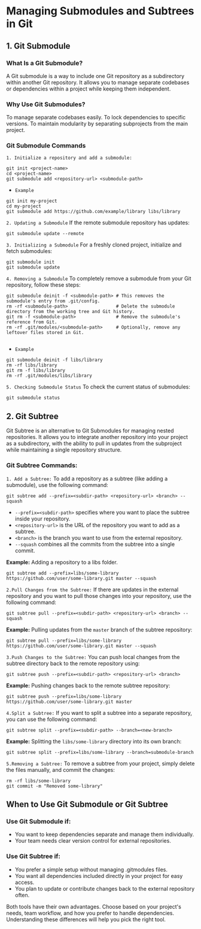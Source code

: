 # Managing Submodules and Subtrees in Git

## 1. Git Submodule
### What Is a Git Submodule?
A Git submodule is a way to include one Git repository as a subdirectory within another Git repository. It allows you to manage separate codebases or dependencies within a project while keeping them independent.

### Why Use Git Submodules?
To manage separate codebases easily.
To lock dependencies to specific versions.
To maintain modularity by separating subprojects from the main project.

### Git Submodule Commands

`1. Initialize a repository and add a submodule:`
```
git init <project-name>
cd <project-name>
git submodule add <repository-url> <submodule-path>
```
- `Example`
```
git init my-project
cd my-project
git submodule add https://github.com/example/library libs/library
```

`2. Updating a Submodule`
If the remote submodule repository has updates:
```
git submodule update --remote
```
`3. Initializing a Submodule`
For a freshly cloned project, initialize and fetch submodules:
```
git submodule init
git submodule update
```
`4. Removing a Submodule`
To completely remove a submodule from your Git repository, follow these steps:
```
git submodule deinit -f <submodule-path> # This removes the submodule's entry from .git/config.
rm -rf <submodule-path>                  # Delete the submodule directory from the working tree and Git history.
git rm -f <submodule-path>               # Remove the submodule's reference from Git.
rm -rf .git/modules/<submodule-path>     # Optionally, remove any leftover files stored in Git.


```
- `Example`
```
git submodule deinit -f libs/library
rm -rf libs/library
git rm -f libs/library
rm -rf .git/modules/libs/library

```
`5. Checking Submodule Status`
To check the current status of submodules:
```
git submodule status
```

## 2. Git Subtree

Git Subtree is an alternative to Git Submodules for managing nested repositories. It allows you to integrate another repository into your project as a subdirectory, with the ability to pull in updates from the subproject while maintaining a single repository structure.

### Git Subtree Commands:

`1. Add a Subtree:`
To add a repository as a subtree (like adding a submodule), use the following command:
```
git subtree add --prefix=<subdir-path> <repository-url> <branch> --squash
```
- `--prefix=<subdir-path>` specifies where you want to place the subtree inside your repository.
- `<repository-url>` is the URL of the repository you want to add as a subtree.
- `<branch>` is the branch you want to use from the external repository.
- `--squash` combines all the commits from the subtree into a single commit.

 **Example:**
Adding a repository to a libs folder.
```
git subtree add --prefix=libs/some-library https://github.com/user/some-library.git master --squash
```
`2.Pull Changes from the Subtree:`
If there are updates in the external repository and you want to pull those changes into your repository, use the following command:
```
git subtree pull --prefix=<subdir-path> <repository-url> <branch> --squash
```
**Example:** Pulling updates from the `master` branch of the subtree repository:
```
git subtree pull --prefix=libs/some-library https://github.com/user/some-library.git master --squash
```
`3.Push Changes to the Subtree:`
You can push local changes from the subtree directory back to the remote repository using:
```
git subtree push --prefix=<subdir-path> <repository-url> <branch>
```
**Example:** Pushing changes back to the remote subtree repository:
```
git subtree push --prefix=libs/some-library https://github.com/user/some-library.git master
```
`4.Split a Subtree:`
If you want to split a subtree into a separate repository, you can use the following command:
```
git subtree split --prefix=<subdir-path> --branch=<new-branch>
```
**Example:** Splitting the `libs/some-library` directory into its own branch:
```
git subtree split --prefix=libs/some-library --branch=submodule-branch
```
`5.Removing a Subtree:`
To remove a subtree from your project, simply delete the files manually, and commit the changes:

```
rm -rf libs/some-library
git commit -m "Removed some-library"
```
## When to Use Git Submodule or Git Subtree
### Use Git Submodule if:
- You want to keep dependencies separate and manage them individually.
- Your team needs clear version control for external repositories.
### Use Git Subtree if:
- You prefer a simple setup without managing .gitmodules files.
- You want all dependencies included directly in your project for easy access.
- You plan to update or contribute changes back to the external repository often.

Both tools have their own advantages. Choose based on your project's needs, team workflow, and how you prefer to handle dependencies. Understanding these differences will help you pick the right tool.
